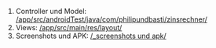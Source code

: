 1. Controller und Model: [/app/src/androidTest/java/com/philipundbasti/zinsrechner/](https://github.com/baerensau/zinsrechner-android/tree/master/app/src/main/java/com/philipundbasti/zinsrechner)
1. Views: [/app/src/main/res/layout/](https://github.com/baerensau/zinsrechner-android/tree/master/app/src/main/res/layout)
1. Screenshots und APK: [/_screenshots und apk/](https://github.com/baerensau/zinsrechner-android/tree/master/_screenshots%20und%20apk)
